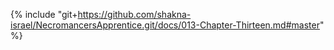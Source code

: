 {% include "git+https://github.com/shakna-israel/NecromancersApprentice.git/docs/013-Chapter-Thirteen.md#master" %}
